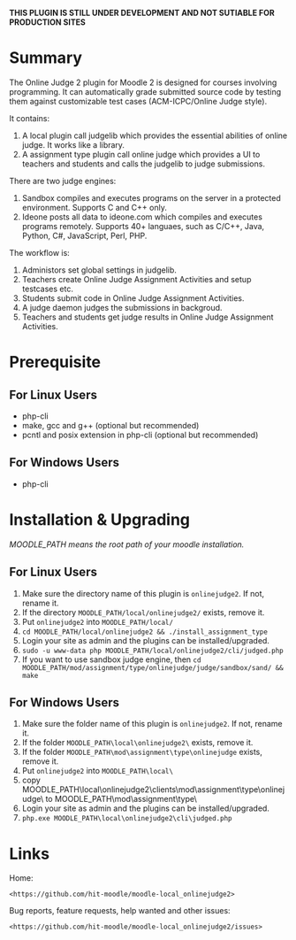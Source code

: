 **THIS PLUGIN IS STILL UNDER DEVELOPMENT AND NOT SUTIABLE FOR PRODUCTION SITES**

Summary
=======

The Online Judge 2 plugin for Moodle 2 is designed for courses involving programming.
It can automatically grade submitted source code by testing them against customizable
test cases (ACM-ICPC/Online Judge style).

It contains:

1. A local plugin call judgelib which provides the essential abilities of online judge.
   It works like a library.
2. A assignment type plugin call online judge which provides a UI to teachers and students
   and calls the judgelib to judge submissions.

There are two judge engines:

1. Sandbox compiles and executes programs on the server in a protected environment.
   Supports C and C++ only.
2. Ideone posts all data to ideone.com which compiles and executes programs remotely.
   Supports 40+ languaes, such as C/C++, Java, Python, C#, JavaScript, Perl, PHP.

The workflow is:

1. Administors set global settings in judgelib.
2. Teachers create Online Judge Assignment Activities and setup testcases etc.
3. Students submit code in Online Judge Assignment Activities.
4. A judge daemon judges the submissions in backgroud.
5. Teachers and students get judge results in Online Judge Assignment Activities.

Prerequisite
============

For Linux Users
---------------

* php-cli
* make, gcc and g++ (optional but recommended)
* pcntl and posix extension in php-cli (optional but recommended)

For Windows Users
-----------------

* php-cli


Installation & Upgrading
========================

*MOODLE_PATH means the root path of your moodle installation.*

For Linux Users
---------------

1. Make sure the directory name of this plugin is `onlinejudge2`. If not, rename it.
2. If the directory `MOODLE_PATH/local/onlinejudge2/` exists, remove it.
3. Put `onlinejudge2` into `MOODLE_PATH/local/`
4. `cd MOODLE_PATH/local/onlinejudge2 && ./install_assignment_type`
5. Login your site as admin and the plugins can be installed/upgraded.
6. `sudo -u www-data php MOODLE_PATH/local/onlinejudge2/cli/judged.php`
7. If you want to use sandbox judge engine, then
   `cd MOODLE_PATH/mod/assignment/type/onlinejudge/judge/sandbox/sand/ && make`

For Windows Users
---------------

1. Make sure the folder name of this plugin is `onlinejudge2`. If not, rename it.
2. If the folder `MOODLE_PATH\local\onlinejudge2\` exists, remove it.
3. If the folder `MOODLE_PATH\mod\assignment\type\onlinejudge` exists, remove it.
4. Put `onlinejudge2` into `MOODLE_PATH\local\`
5. copy MOODLE_PATH\local\onlinejudge2\clients\mod\assignment\type\onlinejudge\ 
   to MOODLE_PATH\mod\assignment\type\
6. Login your site as admin and the plugins can be installed/upgraded.
7. `php.exe MOODLE_PATH\local\onlinejudge2\cli\judged.php`


Links
=====

Home:

    <https://github.com/hit-moodle/moodle-local_onlinejudge2>

Bug reports, feature requests, help wanted and other issues:

    <https://github.com/hit-moodle/moodle-local_onlinejudge2/issues>

